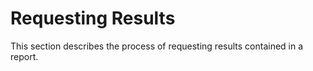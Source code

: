 # Requesting Results

This section describes the process of requesting results contained in a report.
